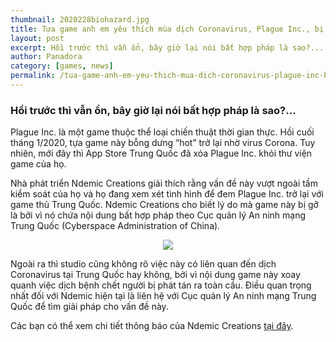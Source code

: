 ```yaml
---
thumbnail: 2020228biohazard.jpg
title: Tựa game anh em yêu thích mùa dịch Coronavirus, Plague Inc., bị Trung Quốc tố là bất hợp pháp
layout: post
excerpt: Hồi trước thì vẫn ổn, bây giờ lại nói bất hợp pháp là sao?...
author: Panadora
category: [games, news]
permalink: /tua-game-anh-em-yeu-thich-mua-dich-coronavirus-plague-inc-bi-trung-quoc-to-la-bat-hop-phap
---
```


### Hồi trước thì vẫn ổn, bây giờ lại nói bất hợp pháp là sao?...

Plague Inc. là một game thuộc thể loại chiến thuật thời gian thực. Hồi cuối tháng 1/2020, tựa game này bỗng dưng “hot” trở lại nhờ virus Corona. Tuy nhiên, mới đây thì App Store Trung Quốc đã xóa Plague Inc. khỏi thư viện game của họ.

Nhà phát triển Ndemic Creations giải thích rằng vấn đề này vượt ngoài tầm kiểm soát của họ và họ đang xem xét tình hình để đem Plague Inc. trở lại với game thủ Trung Quốc. Ndemic Creations cho biết lý do mà game này bị gỡ là bởi vì nó chứa nội dung bất hợp pháp theo Cục quản lý An ninh mạng Trung Quốc (Cyberspace Administration of China).

<center><img class="img-thumbnail image-post" src="https://news.gearvn.com/wp-content/uploads/2020/02/5867854678-938x1024.jpg"></center>

Ngoài ra thì studio cũng không rõ việc này có liên quan đến dịch Coronavirus tại Trung Quốc hay không, bởi vì nội dung game này xoay quanh việc dịch bệnh chết người bị phát tán ra toàn cầu. Điều quan trọng nhất đối với Ndemic hiện tại là liên hệ với Cục quản lý An ninh mạng Trung Quốc để tìm giải pháp cho vấn đề này.

Các bạn có thể xem chi tiết thông báo của Ndemic Creations <a href="https://www.ndemiccreations.com/en/news/173-statement-on-the-removal-of-plague-inc-from-the-china-app-store">tại đây</a>.
<br>
<br>
